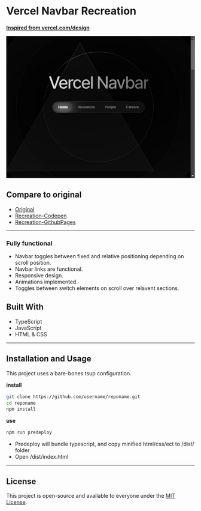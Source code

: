 # Vercel Navbar Recreation

**[Inspired from vercel.com/design](vercel.com/design)**

![screen](screenshots/verc_scrn.jpg)

## Compare to original

- [Original](https://vercel.com/)
- [Recreation-Codepen](https://codepen.io/chaseottofy/pen/jOQevOV)
- [Recreation-GithubPages]()

---

### Fully functional

- Navbar toggles between fixed and relative positioning depending on scroll position.
- Navbar links are functional.
- Responsive design.
- Animations implemented.
- Toggles between switch elements on scroll over relavent sections.

## Built With

- TypeScript
- JavaScript
- HTML & CSS

---

## Installation and Usage

This project uses a bare-bones tsup configuration.

**install**
```bash
git clone https://github.com/username/reponame.git
cd reponame
npm install
```

**use**
```bash
npm run predeploy
```
- Predeploy will bundle typescript, and copy minified html/css/ect to /dist/ folder
- Open /dist/index.html

---


## License

This project is open-source and available to everyone under the [MIT License](LICENSE).

